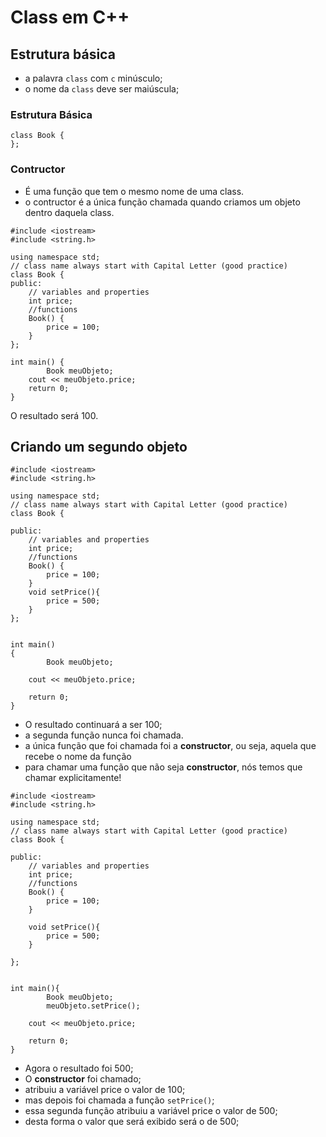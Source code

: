 # Class em C++

## Estrutura básica
- a palavra ```class``` com ```c``` minúsculo;
- o nome da ```class``` deve ser maiúscula;

### Estrutura Básica
```
class Book {
};
```

### Contructor
- É uma função que tem o mesmo nome de uma class.
- o contructor é a única função chamada quando criamos um objeto dentro daquela class.

```
#include <iostream>
#include <string.h>

using namespace std;
// class name always start with Capital Letter (good practice)
class Book {
public:    
    // variables and properties
    int price;
    //functions 
    Book() {
        price = 100;  
    }
};

int main() {
        Book meuObjeto;
    cout << meuObjeto.price;
    return 0;
}
```

O resultado será 100.

## Criando um segundo objeto
```
#include <iostream>
#include <string.h>

using namespace std;
// class name always start with Capital Letter (good practice)
class Book {

public:    
    // variables and properties
    int price;
    //functions 
    Book() {
        price = 100;  
    }
    void setPrice(){
        price = 500;
    }
};


int main()
{
        Book meuObjeto;
    
    cout << meuObjeto.price;

    return 0;
}
```
- O resultado continuará a ser 100;
- a segunda função nunca foi chamada.
- a única função que foi chamada foi a __constructor__, ou seja, aquela que recebe o nome da função
- para chamar uma função que não seja __constructor__, nós temos que chamar explicitamente!

```
#include <iostream>
#include <string.h>

using namespace std;
// class name always start with Capital Letter (good practice)
class Book {

public:    
    // variables and properties
    int price;
    //functions 
    Book() {
        price = 100;  
    }
    
    void setPrice(){
        price = 500;
    }
    
};


int main(){
        Book meuObjeto;
        meuObjeto.setPrice();
    
    cout << meuObjeto.price;

    return 0;
}

```
- Agora o resultado foi 500;
- O __constructor__ foi chamado;
- atribuiu a variável price o valor de 100;
- mas depois foi chamada a função ```setPrice()```;
- essa segunda função atribuiu a variável price o valor de 500;
- desta forma o valor que será exibido será o de 500;

